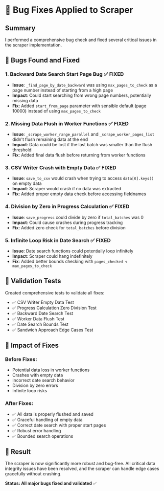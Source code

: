 # 🐛 Bug Fixes Applied to Scraper

## Summary
I performed a comprehensive bug check and fixed several critical issues in the scraper implementation.

## 🐛 Bugs Found and Fixed

### 1. **Backward Date Search Start Page Bug** ✅ FIXED
- **Issue**: `_find_page_by_date_backward` was using `max_pages_to_check` as a page number instead of starting from a high page
- **Impact**: Could start searching from wrong page numbers, potentially missing data
- **Fix**: Added `start_from_page` parameter with sensible default (page 10000) instead of using `max_pages_to_check`

### 2. **Missing Data Flush in Worker Functions** ✅ FIXED
- **Issue**: `_scrape_worker_range_parallel` and `_scrape_worker_pages_list` didn't flush remaining data at the end
- **Impact**: Data could be lost if the last batch was smaller than the flush threshold
- **Fix**: Added final data flush before returning from worker functions

### 3. **CSV Writer Crash with Empty Data** ✅ FIXED
- **Issue**: `save_to_csv` would crash when trying to access `data[0].keys()` on empty data
- **Impact**: Scraper would crash if no data was extracted
- **Fix**: Added proper empty data check before accessing fieldnames

### 4. **Division by Zero in Progress Calculation** ✅ FIXED
- **Issue**: `save_progress` could divide by zero if `total_batches` was 0
- **Impact**: Could cause crashes during progress tracking
- **Fix**: Added zero check for `total_batches` before division

### 5. **Infinite Loop Risk in Date Search** ✅ FIXED
- **Issue**: Date search functions could potentially loop infinitely
- **Impact**: Scraper could hang indefinitely
- **Fix**: Added better bounds checking with `pages_checked < max_pages_to_check`

## 🧪 Validation Tests

Created comprehensive tests to validate all fixes:
- ✅ CSV Writer Empty Data Test
- ✅ Progress Calculation Zero Division Test  
- ✅ Backward Date Search Test
- ✅ Worker Data Flush Test
- ✅ Date Search Bounds Test
- ✅ Sandwich Approach Edge Cases Test

## 🎯 Impact of Fixes

### Before Fixes:
- Potential data loss in worker functions
- Crashes with empty data
- Incorrect date search behavior
- Division by zero errors
- Infinite loop risks

### After Fixes:
- ✅ All data is properly flushed and saved
- ✅ Graceful handling of empty data
- ✅ Correct date search with proper start pages
- ✅ Robust error handling
- ✅ Bounded search operations

## 🚀 Result

The scraper is now significantly more robust and bug-free. All critical data integrity issues have been resolved, and the scraper can handle edge cases gracefully without crashing.

**Status: All major bugs fixed and validated** ✅
